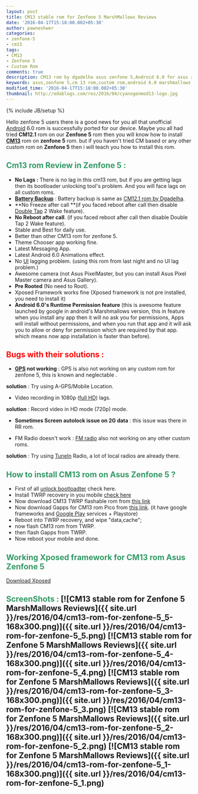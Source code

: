 ```yaml
---
layout: post
title: CM13 stable rom for Zenfone 5 MarshMallows Reviews
date: '2016-04-17T15:18:00.002+05:30'
author: pawneshwer
categories:
- zenfone-5
- cm13
tags:
- CM13
- Zenfone 5
- Custom Rom
comments: true
description: CM13 rom by dgadelha asus zenfone 5,Android 6.0 for asus zenfone 5,android marshmallow for asus zenfone 5,xposed framework for asus zenfone 5,CM13 rom for zenfone 5
keywords: asus,zenfone 5,cm 13 rom,custom rom,android 6.0 marshmallows
modified_time: '2016-04-17T15:18:00.002+05:30'
thumbnail: http://edablogs.com/res/2016/04/cyanogenmod13-logo.jpg
---
```


{% include JB/setup %}

Hello zenfone 5 users there is a good news for you all that unofficial [Android](http://code.google.com/android/ "Android") 6.0 rom is successfully ported for our device. Maybe you all had tried **CM12.1** rom on our **Zenfone 5** rom then you will know how to install **[CM13](http://en.wikipedia.org/wiki/CM_postcode_area "CM postcode area")** rom on **zenfone 5** rom. but if you haven't tried CM based or any other custom rom on **Zenfone 5** then i will teach you how to install this rom.

## <span style="color: #339966;">Cm13 rom Review in Zenfone 5 :</span>

*   **No Lags :** There is no lag in this cm13 rom, but if you are getting lags then its bootloader unlocking tool's problem. And you will face lags on all custom roms.
*   **[Battery Backup](http://en.wikipedia.org/wiki/Uninterruptible_power_supply "Uninterruptible power supply")** : Battery backup is same as [CM12.1 rom by Dgadelha](http://edablogs.com/cm12/zenfone-5/cm-121-by-dgadelha-for-zenfone-5-review "CM12.1 rom by dgadelha reviews").
*   **No Freeze after call **(if you faced reboot after call then disable [Double Tap](http://en.wikipedia.org/wiki/Double_Tap_%28film%29 "Double Tap (film)") 2 Wake feature).
*   **No Reboot after call**. (if you faced reboot after call then disable Double Tap 2 Wake feature).
*   Stable and Best for daily use.
*   Better than other CM13 rom for zenfone 5.
*   Theme Chooser app working fine.
*   Latest Messaging App.
*   Latest Android 6.0 Animations effect.
*   No [UI](http://en.wikipedia.org/wiki/User_interface "User interface") lagging problem. (using this rom from last night and no UI lag problem.)
*   Awesome camera (not Asus PixelMaster, but you can install Asus Pixel Master camera and Asus Gallery).
*   **Pre Rooted** (No need to Root).
*   Xposed Framework works fine (Xposed framework is not pre installed, you need to install it)
*   **Android 6.0's Runtime Permission feature** (this is awesome feature launched by google in android's Marshmallows version, this in feature when you install any app then it will no ask you for permissions, Apps will install without permissions, and when you run that app and it will ask you to allow or deny for permission which are required by that app. which means now app installation is faster than before).

## <span style="color: #ff0000;">Bugs with their solutions :</span>

*   **[GPS](http://en.wikipedia.org/wiki/Global_Positioning_System "Global Positioning System") not working** : GPS is also not working on any custom rom for zenfone 5, this is known and neglectable .

**solution** : Try using A-GPS/Mobile Location.

*   Video recording in 1080p ([full HD](http://en.wikipedia.org/wiki/1080p "1080p")) lags.

**solution** : Record video in HD mode (720p) mode.

*   **Sometimes Screen autolock issue on 2G data** : this issue was there in RR rom.

*   FM Radio doesn't work : [FM radio](http://en.wikipedia.org/wiki/FM_broadcasting "FM broadcasting") also not working on any other custom roms.

**solution** : Try using [TuneIn](http://www.tunein.com "TuneIn") Radio, a lot of local radios are already there.

## <span style="color: #339966;">How to install CM13 rom on Asus Zenfone 5 ?</span>

*   First of all [unlock bootloadter](http://edablogs.com/asus/zenfone/Lock-unlock-bootloader-in-asus-zenfone "Unlock bootloader Asus Zenfone 5") check here.
*   Install TWRP recovery in you mobile [check here](http://edablogs.com/asus/zenfone-5/twrp-recovery-for-zenfone-5-stable "Install TWRP recovery on Asus Zenfone 5")
*   Now download CM13 TWRP flashable rom from [this link](https://drive.google.com/file/d/0B72NTfPYQ4nIRXl4LU5Iczl1T2c/view)
*   Now download Gapps for CM13 rom Pico from [this link](https://userscloud.com/85qcw8126j4u). (it have google frameworks and [Google Play](http://en.wikipedia.org/wiki/Google_Play "Google Play") services + Playstore)
*   Reboot into TWRP recovery, and wipe "data,cache";
*   now flash CM13 rom from TWRP.
*   then flash Gapps from TWRP.
*   Now reboot your mobile and done.

## <span style="color: #339966;">Working Xposed framework for CM13 rom Asus Zenfone 5</span>

[Download Xposed](http://dl.edablogs.com/cm13/x86/xposed-v82-sdk23-x86.zip) 

## <span style="color: #339966;">ScreenShots :</span> [![CM13 stable rom for Zenfone 5 MarshMallows Reviews]({{ site.url }}/res/2016/04/cm13-rom-for-zenfone-5_5-168x300.png)]({{ site.url }}/res/2016/04/cm13-rom-for-zenfone-5_5.png) [![CM13 stable rom for Zenfone 5 MarshMallows Reviews]({{ site.url }}/res/2016/04/cm13-rom-for-zenfone-5_4-168x300.png)]({{ site.url }}/res/2016/04/cm13-rom-for-zenfone-5_4.png) [![CM13 stable rom for Zenfone 5 MarshMallows Reviews]({{ site.url }}/res/2016/04/cm13-rom-for-zenfone-5_3-168x300.png)]({{ site.url }}/res/2016/04/cm13-rom-for-zenfone-5_3.png) [![CM13 stable rom for Zenfone 5 MarshMallows Reviews]({{ site.url }}/res/2016/04/cm13-rom-for-zenfone-5_2-168x300.png)]({{ site.url }}/res/2016/04/cm13-rom-for-zenfone-5_2.png) [![CM13 stable rom for Zenfone 5 MarshMallows Reviews]({{ site.url }}/res/2016/04/cm13-rom-for-zenfone-5_1-168x300.png)]({{ site.url }}/res/2016/04/cm13-rom-for-zenfone-5_1.png)
